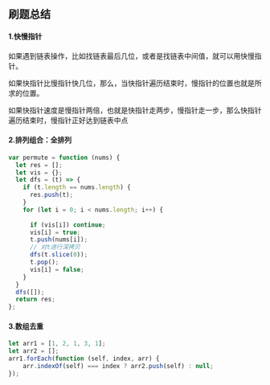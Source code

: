 ## 刷题总结

#### 1.快慢指针

如果遇到链表操作，比如找链表最后几位，或者是找链表中间值，就可以用快慢指针。

如果快指针比慢指针快几位，那么，当快指针遍历结束时，慢指针的位置也就是所求的位置。

如果快指针速度是慢指针两倍，也就是快指针走两步，慢指针走一步，那么快指针遍历结束时，慢指针正好达到链表中点

#### 2.排列组合：全排列

```js
var permute = function (nums) {
  let res = [];
  let vis = {};
  let dfs = (t) => {
    if (t.length == nums.length) {
      res.push(t);
    }
    for (let i = 0; i < nums.length; i++) {
      
      if (vis[i]) continue;
      vis[i] = true;
      t.push(nums[i]);
      // 对t进行深拷贝
      dfs(t.slice(0));
      t.pop();
      vis[i] = false;
    }
  }
  dfs([]);
  return res;
};

```

#### 3.数组去重

```js
let arr1 = [1, 2, 1, 3, 1];
let arr2 = [];
arr1.forEach(function (self, index, arr) {
    arr.indexOf(self) === index ? arr2.push(self) : null;
});
```

